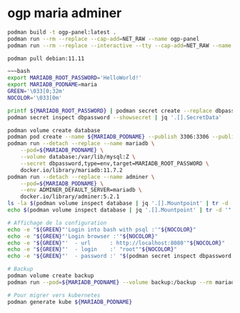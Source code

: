 # ogp maria adminer

~~~bash
podman build -t ogp-panel:latest .
podman run --rm --replace --cap-add=NET_RAW --name ogp-panel
podman run --rm --replace --interactive --tty --cap-add=NET_RAW --name ogp-panel --publish 8080:80 ogp-panel:latest /bin/bash
~~~

~~~bash
podman pull debian:11.11

~~~bash
export MARIADB_ROOT_PASSWORD='HelloWorld!'
export MARIADB_PODNAME=maria
GREEN='\033[0;32m'
NOCOLOR='\033[0m'

printf ${MARIADB_ROOT_PASSWORD} | podman secret create --replace dbpassword -
podman secret inspect dbpassword --showsecret | jq '.[].SecretData'

podman volume create database
podman pod create --name ${MARIADB_PODNAME} --publish 3306:3306 --publish 8080:8080
podman run --detach --replace --name mariadb \
    --pod=${MARIADB_PODNAME} \
    --volume database:/var/lib/mysql:Z \
    --secret dbpassword,type=env,target=MARIADB_ROOT_PASSWORD \
    docker.io/library/mariadb:11.7.2
podman run --detach --replace --name adminer \
    --pod=${MARIADB_PODNAME} \
    --env ADMINER_DEFAULT_SERVER=mariadb \
    docker.io/library/adminer:5.2.1
ls -la $(podman volume inspect database | jq '.[].Mountpoint' | tr -d '"')
echo $(podman volume inspect database | jq '.[].Mountpoint' | tr -d '"')

# Affichage de la configuration
echo -e "${GREEN}"'Login into bash with psql :'"${NOCOLOR}"
echo -e "${GREEN}"'Login browser :'"${NOCOLOR}"
echo -e "${GREEN}"'  - url      : http://localhost:8080'"${NOCOLOR}"
echo -e "${GREEN}"'  - login    :' "root""${NOCOLOR}"
echo -e "${GREEN}"'  - password :' "$(podman secret inspect dbpassword --showsecret | jq '.[].SecretData')""${NOCOLOR}"

# Backup
podman volume create backup
podman run --pod=${MARIADB_PODNAME} --volume backup:/backup --rm mariadb:11.7.2 mariadb-backup --help

# Pour migrer vers kubernetes
podman generate kube ${MARIADB_PODNAME}
~~~
